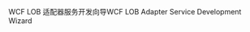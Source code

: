 <span data-ttu-id="8737c-101">WCF LOB 适配器服务开发向导</span><span class="sxs-lookup"><span data-stu-id="8737c-101">WCF LOB Adapter Service Development Wizard</span></span>